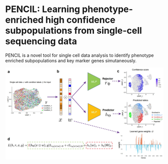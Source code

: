 # PENCIL: Learning phenotype-enriched high confidence subpopulations from single-cell sequencing data
PENCIL is a novel tool for single cell data analysis to identify phenotype enriched subpopulations and key marker genes simutaneously.

<p align="center">
  <img src="./pics/method_figure.jpg" width = "600" alt="method" align=center />
</p>

